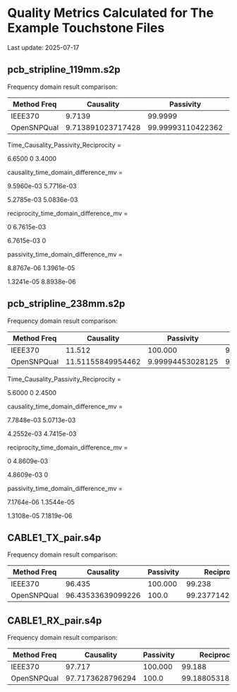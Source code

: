 # Quality Metrics Calculated for The Example Touchstone Files

Last update: 2025-07-17

## pcb_stripline_119mm.s2p

Frequency domain result comparison:

| Method Freq | Causality         | Passivity         | Reciprocity       |
|-------------|-------------------|-------------------|-------------------|
| IEEE370     | 9.7139            | 99.9999           | 94.1444           |
| OpenSNPQual | 9.713891023717428 | 99.99993110422362 | 94.14443314741024 |
    
    
Time_Causality_Passivity_Reciprocity =

   6.6500        0   3.4000
   
causality_time_domain_difference_mv =

   9.5960e-03   5.7716e-03
   
   5.2785e-03   5.0836e-03

reciprocity_time_domain_difference_mv =

   0   6.7615e-03
   
   6.7615e-03            0

passivity_time_domain_difference_mv =

   8.8767e-06   1.3961e-05
   
   1.3241e-05   8.8938e-06


## pcb_stripline_238mm.s2p

Frequency domain result comparison:

| Method Freq | Causality         | Passivity         | Reciprocity       |
|-------------|-------------------|-------------------|-------------------|
| IEEE370     | 11.512            | 100.000           | 96.853            |
| OpenSNPQual | 11.51155849954462 | 9.99994453028125  | 96.85330004075794 |


Time_Causality_Passivity_Reciprocity =

   5.6000        0   2.4500
   
causality_time_domain_difference_mv =

   7.7848e-03   5.0713e-03
   
   4.2552e-03   4.7415e-03

reciprocity_time_domain_difference_mv =

   0   4.8609e-03
   
   4.8609e-03            0

passivity_time_domain_difference_mv =

   7.1764e-06   1.3544e-05
   
   1.3108e-05   7.1819e-06


## CABLE1_TX_pair.s4p

Frequency domain result comparison:

| Method Freq | Causality         | Passivity         | Reciprocity       |
|-------------|-------------------|-------------------|-------------------|
| IEEE370     | 96.435            | 100.000           | 99.238            |
| OpenSNPQual | 96.43533639099226 | 100.0             | 99.23771428457677 |


## CABLE1_RX_pair.s4p

Frequency domain result comparison:

| Method Freq | Causality         | Passivity         | Reciprocity       |
|-------------|-------------------|-------------------|-------------------|
| IEEE370     | 97.717            | 100.000           | 99.188            |
| OpenSNPQual | 97.7173628796294  | 100.0             | 99.18805318009613 |

